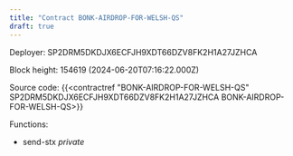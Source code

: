 ```yaml
---
title: "Contract BONK-AIRDROP-FOR-WELSH-QS"
draft: true
---
```

Deployer: SP2DRM5DKDJX6ECFJH9XDT66DZV8FK2H1A27JZHCA


 



Block height: 154619 (2024-06-20T07:16:22.000Z)

Source code: {{<contractref "BONK-AIRDROP-FOR-WELSH-QS" SP2DRM5DKDJX6ECFJH9XDT66DZV8FK2H1A27JZHCA BONK-AIRDROP-FOR-WELSH-QS>}}

Functions:

* send-stx _private_
